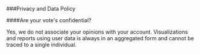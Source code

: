 ###Privacy and Data Policy

####Are your vote's confidential?

Yes, we do not associate your opinions with your account. Visualizations
and reports using user data is always in an aggregated form and cannot be
traced to a single individual. 
